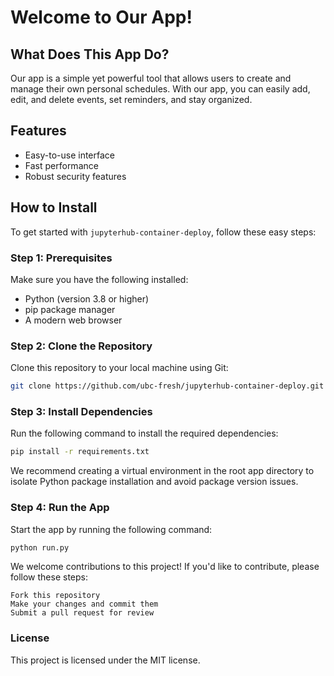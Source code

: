 # Welcome to Our App!

## What Does This App Do?

Our app is a simple yet powerful tool that allows users to create and manage their own personal schedules. With our app, you can easily add, edit, and delete events, set reminders, and stay organized.

## Features

* Easy-to-use interface
* Fast performance
* Robust security features

## How to Install

To get started with `jupyterhub-container-deploy`, follow these easy steps:

### Step 1: Prerequisites
Make sure you have the following installed:
- Python (version 3.8 or higher)
- pip package manager
- A modern web browser

### Step 2: Clone the Repository
Clone this repository to your local machine using Git:
```bash
git clone https://github.com/ubc-fresh/jupyterhub-container-deploy.git
```



### Step 3: Install Dependencies

Run the following command to install the required dependencies:

```bash
pip install -r requirements.txt
```

We recommend creating a virtual environment in the root app directory to isolate Python package installation and avoid package version issues.

### Step 4: Run the App

Start the app by running the following command:

```bash
python run.py
```



We welcome contributions to this project! If you'd like to contribute, please follow these steps:

    Fork this repository
    Make your changes and commit them
    Submit a pull request for review

### License

This project is licensed under the MIT license.
